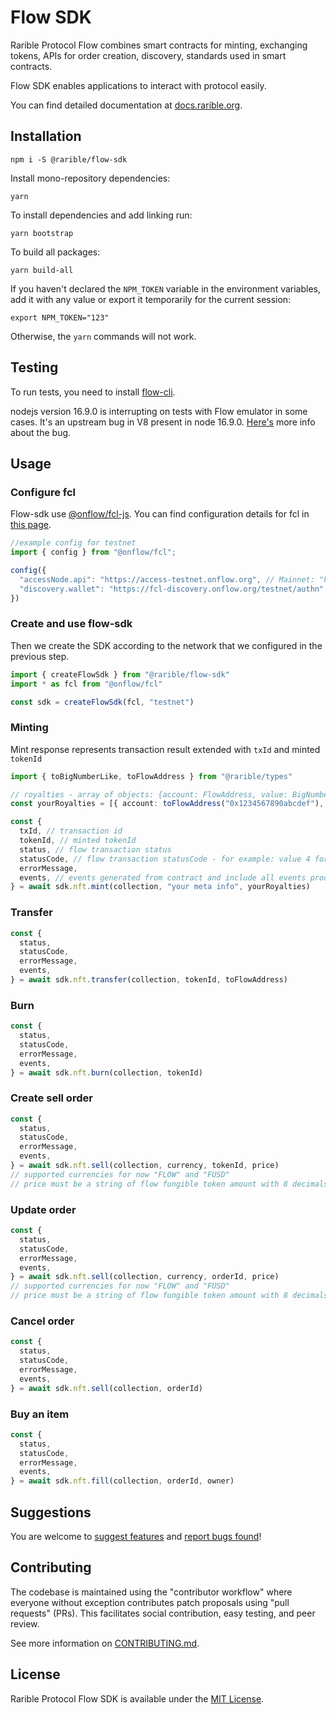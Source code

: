 # Flow SDK

Rarible Protocol Flow combines smart contracts for minting, exchanging tokens, APIs for order creation, discovery,
standards used in smart contracts.

Flow SDK enables applications to interact with protocol easily.

You can find detailed documentation at [docs.rarible.org](https://docs.rarible.org).

## Installation

```shell
npm i -S @rarible/flow-sdk
```

Install mono-repository dependencies:

```shell
yarn
```

To install dependencies and add linking run:

```shell
yarn bootstrap
```

To build all packages:

```shell
yarn build-all
```

If you haven't declared the `NPM_TOKEN` variable in the environment variables, add it with any value or export it
temporarily for the current session:

```shell
export NPM_TOKEN="123"
```

Otherwise, the `yarn` commands will not work.

## Testing

To run tests, you need to install [flow-cli](https://docs.onflow.org/flow-cli/install/).

nodejs version 16.9.0 is interrupting on tests with Flow emulator in some cases. It's an upstream bug in V8 present in node 16.9.0. [Here's](https://github.com/nodejs/node/issues/40030) more info about the bug.

## Usage

### Configure fcl

Flow-sdk use [@onflow/fcl-js](link:https://github.com/onflow/fcl-js). You can find configuration details for fcl in [this page](https://docs.onflow.org/fcl/tutorials/flow-app-quickstart/#configuration).

```javascript
//example config for testnet
import { config } from "@onflow/fcl";

config({
  "accessNode.api": "https://access-testnet.onflow.org", // Mainnet: "https://access-mainnet-beta.onflow.org"
  "discovery.wallet": "https://fcl-discovery.onflow.org/testnet/authn" // Mainnet: "https://fcl-discovery.onflow.org/authn"
})
```

### Create and use flow-sdk

Then we create the SDK according to the network that we configured in the previous step.

```typescript
import { createFlowSdk } from "@rarible/flow-sdk"
import * as fcl from "@onflow/fcl"

const sdk = createFlowSdk(fcl, "testnet")
```

### Minting

Mint response represents transaction result extended with `txId` and minted `tokenId`

```typescript
import { toBigNumberLike, toFlowAddress } from "@rarible/types"

// royalties - array of objects: {account: FlowAddress, value: BigNumber}, value must be a number between 0 and 1
const yourRoyalties = [{ account: toFlowAddress("0x1234567890abcdef"), value: toBigNumberLike("0.1") }]

const {
  txId, // transaction id
  tokenId, // minted tokenId
  status, // flow transaction status
  statusCode, // flow transaction statusCode - for example: value 4 for sealed transaction
  errorMessage,
  events, // events generated from contract and include all events produced by transaction, deopsits withdrown etc.
} = await sdk.nft.mint(collection, "your meta info", yourRoyalties)
```

### Transfer

```typescript
const {
  status,
  statusCode,
  errorMessage,
  events,
} = await sdk.nft.transfer(collection, tokenId, toFlowAddress)
```

### Burn

```typescript
const {
  status,
  statusCode,
  errorMessage,
  events,
} = await sdk.nft.burn(collection, tokenId)
```

### Create sell order

```typescript
const {
  status,
  statusCode,
  errorMessage,
  events,
} = await sdk.nft.sell(collection, currency, tokenId, price)
// supported currencies for now "FLOW" and "FUSD"
// price must be a string of flow fungible token amount with 8 decimals,  for example: 1.123 or 0.1 or 0.00000001
```

### Update order

```typescript
const {
  status,
  statusCode,
  errorMessage,
  events,
} = await sdk.nft.sell(collection, currency, orderId, price)
// supported currencies for now "FLOW" and "FUSD"
// price must be a string of flow fungible token amount with 8 decimals,  for example: 1.123 or 0.1 or 0.00000001
```

### Cancel order

```typescript
const {
  status,
  statusCode,
  errorMessage,
  events,
} = await sdk.nft.sell(collection, orderId)
```

### Buy an item

```typescript
const {
  status,
  statusCode,
  errorMessage,
  events,
} = await sdk.nft.fill(collection, orderId, owner)
```

## Suggestions

You are welcome to [suggest features](https://github.com/rarible/protocol/discussions) and [report bugs found](https://github.com/rarible/protocol/issues)!

## Contributing

The codebase is maintained using the "contributor workflow" where everyone without exception contributes patch proposals using "pull requests" (PRs). This facilitates social contribution, easy testing, and peer review.

See more information on [CONTRIBUTING.md](https://github.com/rarible/protocol/blob/main/CONTRIBUTING.md).

## License

Rarible Protocol Flow SDK is available under the [MIT License](LICENSE).
